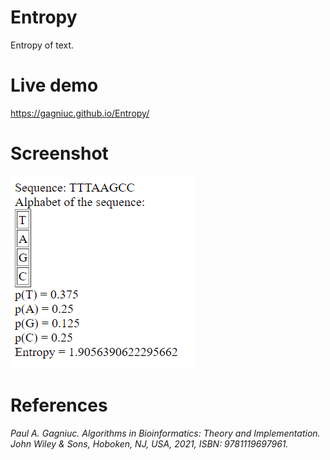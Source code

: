 # Entropy
Entropy of text.

# Live demo
https://gagniuc.github.io/Entropy/

# Screenshot

![screenshot](https://github.com/Gagniuc/Entropy/blob/main/Entropy.png)

# References

<i>Paul A. Gagniuc. Algorithms in Bioinformatics: Theory and Implementation. John Wiley & Sons, Hoboken, NJ, USA, 2021, ISBN: 9781119697961.</i>
